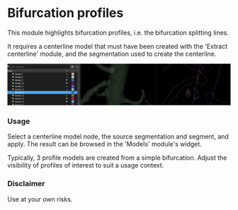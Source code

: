# Bifurcation profiles

This module highlights bifurcation profiles, i.e. the bifurcation splitting lines.

It requires a centerline model that must have been created with the 'Extract centerline' module, and the segmentation used to create the centerline.

![BifurcationProfiles](BifurcationProfiles_0.png)

### Usage

Select a centerline model node, the source segmentation and segment, and apply. The result can be browsed in the 'Models' module's widget.

Typically, 3 profile models are created from a simple bifurcation. Adjust the visibility of profiles of interest to suit a usage context.

### Disclaimer

Use at your own risks.
